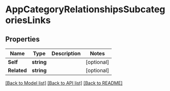 # AppCategoryRelationshipsSubcategoriesLinks

## Properties

Name | Type | Description | Notes
------------ | ------------- | ------------- | -------------
**Self** | **string** |  | [optional] 
**Related** | **string** |  | [optional] 

[[Back to Model list]](../README.md#documentation-for-models) [[Back to API list]](../README.md#documentation-for-api-endpoints) [[Back to README]](../README.md)


